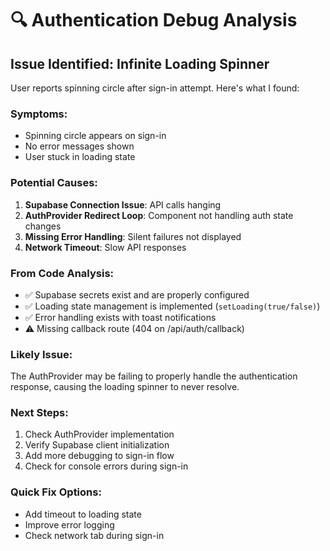 # 🔍 Authentication Debug Analysis

## **Issue Identified: Infinite Loading Spinner**

User reports spinning circle after sign-in attempt. Here's what I found:

### **Symptoms:**
- Spinning circle appears on sign-in
- No error messages shown
- User stuck in loading state

### **Potential Causes:**
1. **Supabase Connection Issue**: API calls hanging
2. **AuthProvider Redirect Loop**: Component not handling auth state changes
3. **Missing Error Handling**: Silent failures not displayed
4. **Network Timeout**: Slow API responses

### **From Code Analysis:**
- ✅ Supabase secrets exist and are properly configured
- ✅ Loading state management is implemented (`setLoading(true/false)`)
- ✅ Error handling exists with toast notifications
- ⚠️ Missing callback route (404 on /api/auth/callback)

### **Likely Issue:**
The AuthProvider may be failing to properly handle the authentication response, causing the loading spinner to never resolve.

### **Next Steps:**
1. Check AuthProvider implementation
2. Verify Supabase client initialization
3. Add more debugging to sign-in flow
4. Check for console errors during sign-in

### **Quick Fix Options:**
- Add timeout to loading state
- Improve error logging
- Check network tab during sign-in